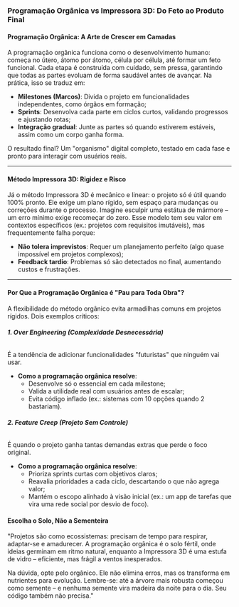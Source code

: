 ### **Programação Orgânica vs Impressora 3D: Do Feto ao Produto Final**  

#### **Programação Orgânica: A Arte de Crescer em Camadas**  
A programação orgânica funciona como o desenvolvimento humano: começa no útero, átomo por átomo, célula por célula, até formar um feto funcional. Cada etapa é construída com cuidado, sem pressa, garantindo que todas as partes evoluam de forma saudável antes de avançar. Na prática, isso se traduz em:  
- **Milestones (Marcos)**: Divida o projeto em funcionalidades independentes, como órgãos em formação;  
- **Sprints**: Desenvolva cada parte em ciclos curtos, validando progressos e ajustando rotas;  
- **Integração gradual**: Junte as partes só quando estiverem estáveis, assim como um corpo ganha forma.  

O resultado final? Um "organismo" digital completo, testado em cada fase e pronto para interagir com usuários reais.  

---

#### **Método Impressora 3D: Rigidez e Risco**  
Já o método Impressora 3D é mecânico e linear: o projeto só é útil quando 100% pronto. Ele exige um plano rígido, sem espaço para mudanças ou correções durante o processo. Imagine esculpir uma estátua de mármore – um erro mínimo exige recomeçar do zero. Esse modelo tem seu valor em contextos específicos (ex.: projetos com requisitos imutáveis), mas frequentemente falha porque:  
- **Não tolera imprevistos**: Requer um planejamento perfeito (algo quase impossível em projetos complexos);  
- **Feedback tardio**: Problemas só são detectados no final, aumentando custos e frustrações.  

---

#### **Por Que a Programação Orgânica é "Pau para Toda Obra"?**  
A flexibilidade do método orgânico evita armadilhas comuns em projetos rígidos. Dois exemplos críticos:  

###### **1. Over Engineering (Complexidade Desnecessária)**  
É a tendência de adicionar funcionalidades "futuristas" que ninguém vai usar.  
- **Como a programação orgânica resolve**:  
  - Desenvolve só o essencial em cada milestone;  
  - Valida a utilidade real com usuários antes de escalar;  
  - Evita código inflado (ex.: sistemas com 10 opções quando 2 bastariam).  

###### **2. Feature Creep (Projeto Sem Controle)**  
É quando o projeto ganha tantas demandas extras que perde o foco original.  
- **Como a programação orgânica resolve**:  
  - Prioriza sprints curtas com objetivos claros;  
  - Reavalia prioridades a cada ciclo, descartando o que não agrega valor;  
  - Mantém o escopo alinhado à visão inicial (ex.: um app de tarefas que vira uma rede social por desvio de foco).  


#### Escolha o Solo, Não a Sementeira  
"Projetos são como ecossistemas: precisam de tempo para respirar, adaptar-se e amadurecer. A programação orgânica é o solo fértil, onde ideias germinam em ritmo natural, enquanto a Impressora 3D é uma estufa de vidro – eficiente, mas frágil a ventos inesperados.  

Na dúvida, opte pelo orgânico. Ele não elimina erros, mas os transforma em nutrientes para evolução. Lembre-se: até a árvore mais robusta começou como semente – e nenhuma semente vira madeira da noite para o dia. Seu código também não precisa."  